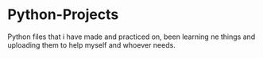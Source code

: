 # Python-Projects
Python files that i have made and practiced on, been learning ne things and uploading them to help myself and whoever needs. 
